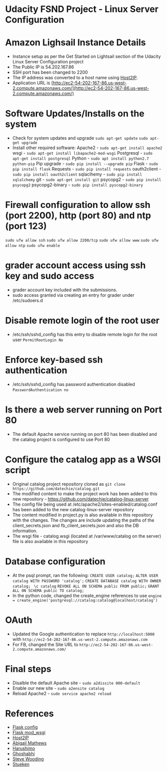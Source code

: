 # Udacity FSND Project - Linux Server Configuration

# Amazon Lighsail Instance Details
* Instance setup as per the Get Started on Lightsail section of the Udacity Linux Server Configuration project
* The Public IP is 54.202.167.86
* SSH port has been changed to 2200
* The IP address was converted to a host name using [Host2IP](http://www.hcidata.info/host2ip.cgi).
* Application URL is [http://ec2-54-202-167-86.us-west-2.compute.amazonaws.com/](http://ec2-54-202-167-86.us-west-2.compute.amazonaws.com/)

# Software Updates/Installs on the system
* Check for system updates and upgrade
  `sudo apt-get update`
  `sudo apt-get upgrade`
* Install other required software:
  Apache2 - `sudo apt-get install apache2`
  wsgi - `sudo apt-get install libapache2-mod-wsgi`
  Postgresql - `sudo apt-get install postgresql`
  Python - `sudo apt install python2.7 python-pip`
  Pip upgrade - `sudo pip install --upgrade pip`
  Flask - `sudo pip install flask`
  Requests - `sudo pip install requests`
  oauth2client - `sudo pip install oauth2client`
  sqlaclhemy - `sudo pip install sqlalchemy`
  git - `sudo apt-get install git`
  psycopg2 - `sudo pip install psycopg2`
  psycopg2-binary - `sudo pip install pyscopg2-binary`

# Firewall configuration to allow ssh (port 2200), http (port 80) and ntp (port 123)
  `sudo ufw allow ssh`
  `sudo ufw allow 2200/tcp`
  `sudo ufw allow www`
  `sudo ufw allow ntp`
  `sudo ufw enable`

# grader account access using ssh key and sudo access
* grader account key included with the submissions.
* sudo access granted via creating an entry for grader under /etc/sudoers.d

# Disable remote login of the root user
* /etc/ssh/sshd_config has this entry to disable remote login for the root user
  `PermitRootLogin No`

# Enforce key-based ssh authentication
* /etc/ssh/sshd_config has password authentication disabled
  `PasswordAuthentication no`

# Is there a web server running on Port 80
* The default Apache service running on port 80 has been disabled and the catalog project is configured to use Port 80

# Configure the catalog app as a WSGI script
* Original catalog project repository cloned as `git clone https://github.com/datechie/catalog.git`
* The modified content to make the project work has been added to this new repository - https://github.com/datechie/catalog-linux-server
* The config file being used at /etc/apache2/sites-enabled/catalog.conf has been added to the new catalog-linux-server repository
* The content modified in project.py is also available in this repository with the changes. The changes are include updating the paths of the client_secrets.json and fb_client_secrets.json and also the DB information.
* The wsgi file - catalog.wsgi (located at /var/www/catalog on the server) file is also available in this repository

# Database configuration
* At the psql prompt, ran the following:
  `CREATE USER catalog;`
  `ALTER USER catalog WITH PASSWORD 'catalog';`
  `CREATE DATABASE catalog WITH OWNER catalog; `
  `\c catalog`
  `REVOKE ALL ON SCHEMA public FROM public;`
  `GRANT ALL ON SCHEMA public TO catalog;`
* In the python code, changed the create_engine references to use `engine = create_engine('postgresql://catalog:catalog@localhost/catalog')`

# OAuth
* Updated the Google authentication to replace `http://localhost:5000` with `http://ec2-54-202-167-86.us-west-2.compute.amazonaws.com`
* For FB, changed the Site URL to `http://ec2-54-202-167-86.us-west-2.compute.amazonaws.com/`

# Final steps
*  Disalble the default Apache site - `sudo a2dissite 000-default`
*  Enable our new site - `sudo a2ensite catalog`
*  Reload Apache2 - `sudo service apache2 reload`

# References
* [Flask config](http://flask.pocoo.org/docs/0.12/config/)
* [Flask mod_wsgi](http://flask.pocoo.org/docs/0.12/deploying/mod_wsgi/)
* [Host2IP](http://www.hcidata.info/host2ip.cgi)
* [Abigail Mathews](https://github.com/AbigailMathews/FSND-P5)
* [Harushimo](https://github.com/harushimo/linux-server-configuration)
* [Ghoshabhi](https://github.com/ghoshabhi/P5-Linux-Config)
* [Steve Wooding](https://github.com/SteveWooding/fullstack-nanodegree-linux-server-config)
* [Stueken](https://github.com/stueken/FSND-P5_Linux-Server-Configuration)

